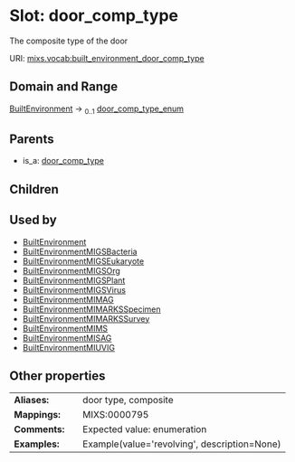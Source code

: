 
# Slot: door_comp_type


The composite type of the door

URI: [mixs.vocab:built_environment_door_comp_type](https://w3id.org/mixs/vocab/built_environment_door_comp_type)


## Domain and Range

[BuiltEnvironment](BuiltEnvironment.md) &#8594;  <sub>0..1</sub> [door_comp_type_enum](door_comp_type_enum.md)

## Parents

 *  is_a: [door_comp_type](door_comp_type.md)

## Children


## Used by

 * [BuiltEnvironment](BuiltEnvironment.md)
 * [BuiltEnvironmentMIGSBacteria](BuiltEnvironmentMIGSBacteria.md)
 * [BuiltEnvironmentMIGSEukaryote](BuiltEnvironmentMIGSEukaryote.md)
 * [BuiltEnvironmentMIGSOrg](BuiltEnvironmentMIGSOrg.md)
 * [BuiltEnvironmentMIGSPlant](BuiltEnvironmentMIGSPlant.md)
 * [BuiltEnvironmentMIGSVirus](BuiltEnvironmentMIGSVirus.md)
 * [BuiltEnvironmentMIMAG](BuiltEnvironmentMIMAG.md)
 * [BuiltEnvironmentMIMARKSSpecimen](BuiltEnvironmentMIMARKSSpecimen.md)
 * [BuiltEnvironmentMIMARKSSurvey](BuiltEnvironmentMIMARKSSurvey.md)
 * [BuiltEnvironmentMIMS](BuiltEnvironmentMIMS.md)
 * [BuiltEnvironmentMISAG](BuiltEnvironmentMISAG.md)
 * [BuiltEnvironmentMIUVIG](BuiltEnvironmentMIUVIG.md)

## Other properties

|  |  |  |
| --- | --- | --- |
| **Aliases:** | | door type, composite |
| **Mappings:** | | MIXS:0000795 |
| **Comments:** | | Expected value: enumeration |
| **Examples:** | | Example(value='revolving', description=None) |

